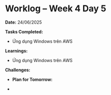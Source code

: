 # Worklog – Week 4 Day 5

**Date:** 24/06/2025

**Tasks Completed:**

- Ứng dụng Windows trên AWS

**Learnings:**

- Ứng dụng Windows trên AWS

**Challenges:**

- **Plan for Tomorrow:**

-
